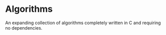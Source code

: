 # Algorithms
An expanding collection of algorithms completely written in C and requiring no dependencies.
